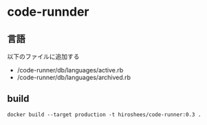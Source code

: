 # code-runnder

## 言語
以下のファイルに追加する

* /code-runner/db/languages/active.rb
* /code-runner/db/languages/archived.rb


## build

```
docker build --target production -t hiroshees/code-runner:0.3 .

```
